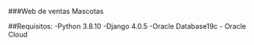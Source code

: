 ###Web de ventas Mascotas

##Requisitos:
-Python 3.8.10
-Django 4.0.5
-Oracle Database19c - Oracle Cloud
